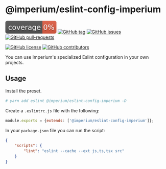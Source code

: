 # @imperium/eslint-config-imperium

[![Coverage_badge](../../docs/assets/coverage/client/coverage.svg)](assets/coverage/client/index.html)
[![GitHub tag](https://img.shields.io/github/tag/darkadept/imperium.svg)](https://github.com/darkadept/imperium/tags/)
[![GitHub issues](https://img.shields.io/github/issues/darkadept/imperium.svg)](https://github.com/darkadept/imperium/issues/)
[![GitHub pull-requests](https://img.shields.io/github/issues-pr/darkadept/imperium.svg)](https://GitHub.com/darkadept/imperium/pull/)

[![GitHub license](https://img.shields.io/github/license/darkadept/imperium.svg)](https://github.com/darkadept/imperium/blob/master/LICENSE)
[![GitHub contributors](https://img.shields.io/github/contributors/darkadept/imperium.svg)](https://github.com/darkadept/imperium/graphs/contributors/)

You can use Imperium's specialized Eslint configuration in your own projects.

## Usage

Install the preset.

```bash
# yarn add eslint @imperium/eslint-config-imperium -D
```

Create a `.eslintrc.js` file with the following:

```js
module.exports = {extends: ['@imperium/eslint-config-imperium']};
```

In your `package.json` file you can run the script:

```json
{
	"scripts": {
		"lint": "eslint --cache --ext js,ts,tsx src"
	}
}
```
